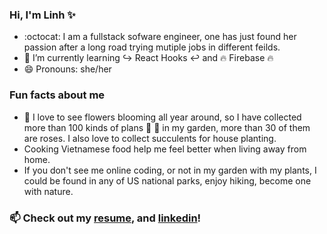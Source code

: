 ### Hi, I'm Linh :sparkles: 

- :octocat: I am a fullstack sofware engineer, one has just found her passion after a long road trying mutiple jobs in different feilds.
- 🌱 I’m currently learning  :arrow_right_hook: React Hooks :leftwards_arrow_with_hook: and :fire: Firebase :fire:
- 😄 Pronouns: she/her
 ### Fun facts about me
 - :cherry_blossom: I love to see flowers blooming all year around, so I have collected more than 100 kinds of plans :evergreen_tree: :tulip: in my garden, more than 30 of them are roses. I also love to collect succulents for house planting.
 - Cooking Vietnamese food help me feel better when living away from home.
 - If you don't see me online coding, or not in my garden with my plants, I could be found in any of US national parks, enjoy hiking, become one with nature.
### 📫 Check out my [resume](https://drive.google.com/file/d/1bwHB1tD-bsd_EYvqoV6cfU0RhQldC7WI/view?usp=sharing),  and [linkedin](https://www.linkedin.com/in/linh-vu-de/)!
